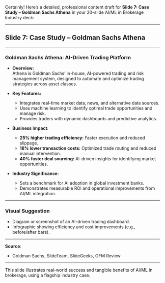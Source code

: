 Certainly! Here’s a detailed, professional content draft for **Slide 7: Case Study – Goldman Sachs Athena** in your 20-slide AI/ML in Brokerage Industry deck:

---

## **Slide 7: Case Study – Goldman Sachs Athena**

---

### **Goldman Sachs Athena: AI-Driven Trading Platform**

- **Overview:**  
  Athena is Goldman Sachs’ in-house, AI-powered trading and risk management system, designed to automate and optimize trading strategies across asset classes.

- **Key Features:**  
  - Integrates real-time market data, news, and alternative data sources.
  - Uses machine learning to identify optimal trade opportunities and manage risk.
  - Provides traders with dynamic dashboards and predictive analytics.

- **Business Impact:**  
  - **25% higher trading efficiency:** Faster execution and reduced slippage.
  - **18% lower transaction costs:** Optimized trade routing and reduced manual intervention.
  - **40% faster deal sourcing:** AI-driven insights for identifying market opportunities.

- **Industry Significance:**  
  - Sets a benchmark for AI adoption in global investment banks.
  - Demonstrates measurable ROI and operational improvements from AI/ML integration.

---

### **Visual Suggestion**
- Diagram or screenshot of an AI-driven trading dashboard.
- Infographic showing efficiency and cost improvements (e.g., before/after bars).

---

**Source:**  
- Goldman Sachs, SlideTeam, SlideGeeks, GFM Review

---

This slide illustrates real-world success and tangible benefits of AI/ML in brokerage, using a flagship industry case.
